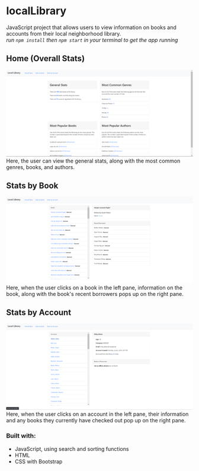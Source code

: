 # localLibrary
JavaScript project that allows users to view information on books and accounts from their local neighborhood library.
<br />
_run `npm install` then `npm start` in your terminal to get the app running_
## Home (Overall Stats)
![Home Screen](/public/images/localLibrary-Home.png?raw=true)
Here, the user can view the general stats, along with the most common genres, books, and authors.
## Stats by Book
![Book Screen](/public/images/localLibrary-Books.png?raw=true)
Here, when the user clicks on a book in the left pane, information on the book, along with the book's recent borrowers pops up on the right pane.
## Stats by Account
![Account Screen](/public/images/localLibrary-Accounts.png?raw=true)
Here, when the user clicks on an account in the left pane, their information and any books they currently have checked out pop up on the right pane.
### Built with:
- JavaScript, using search and sorting functions
- HTML 
- CSS with Bootstrap
